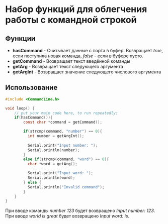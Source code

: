 # Набор функций для облегчения работы с командной строкой	
## Функции
* **hasCommand** - Считывает данные с порта в буфер. Возвращает *true*, если поступила новая команда, *false* - если в буфере пусто.
* **getCommand** - Возвращает текст введённой команды
* **getArg** - Возвращает текст следующего аргумента
* **getArgInt** - Возвращает значение следующего числового аргумента

## Использование
```c
#include <CommandLine.h>

void loop() {
  	// put your main code here, to run repeatedly:
	if(hasCommand()){
		const char *command = getCommand();

		if(strcmp(command, "number") == 0){
	      int number = getArgInt();
	      
	      Serial.print("Input number: ");
	      Serial.println(number);
	    }
		else if(strcmp(command, "word") == 0){
	      char *word = getArg();

	      Serial.print("Input word: ");
	      Serial.println(word);
	    } else {
	      Serial.println("Invalid command");
	    }
	}
}
```
При вводе команды *number 123* будет возвращено *Input number: 123*.
При вводе *world is great* будет возвращено *Input word: is*.